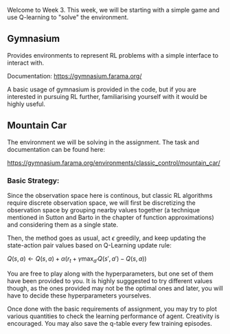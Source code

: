 Welcome to Week 3. This week, we will be starting with a simple game and use Q-learning to "solve" the environment.

## Gymnasium

Provides environments to represent RL problems with a simple interface to interact with. 

Documentation: https://gymnasium.farama.org/

A basic usage of gymnasium is provided in the code, but if you are interested in pursuing RL further, familiarising yourself with it would be highly useful.

## Mountain Car

The environment we will be solving in the assignment. The task and documentation can be found here:

https://gymnasium.farama.org/environments/classic_control/mountain_car/

### Basic Strategy: 

Since the observation space here is continous, but classic RL algorithms require discrete observation space, we will first be discretizing the observation space by grouping nearby values together (a technique mentioned in Sutton and Barto in the chapter of function approximations) and considering them as a single state.

Then, the method goes as usual, act $\epsilon$ greedily, and keep updating the state-action pair values based on Q-Learning update rule:

$Q(s,a) \leftarrow Q(s,a) + \alpha (r_t + \gamma \text{max}_{a'} Q(s', a') - Q(s,a))$

You are free to play along with the hyperparameters, but one set of them have been provided to you. It is highly sugggested to try different values though, as the ones provided may not be the optimal ones and later, you will have to decide these hyperparameters yourselves.

Once done with the basic requirements of assignment, you may try to plot various quantities to check the learning performance of agent. Creativity is encouraged. You may also save the q-table every few training episodes.
